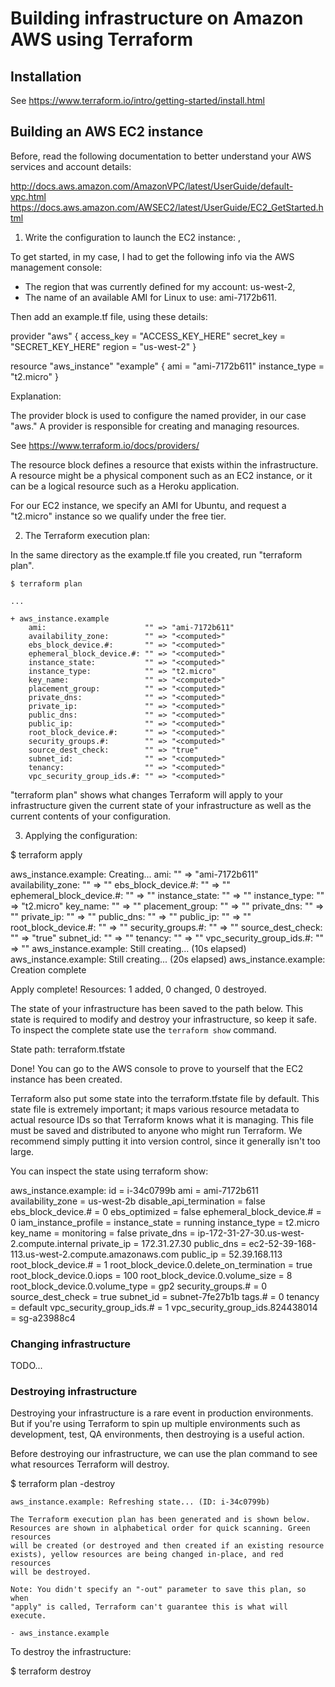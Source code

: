 
# Building infrastructure on Amazon AWS using Terraform

## Installation

See https://www.terraform.io/intro/getting-started/install.html

## Building an AWS EC2 instance

Before, read the following documentation to better understand your AWS services and account details:

http://docs.aws.amazon.com/AmazonVPC/latest/UserGuide/default-vpc.html
https://docs.aws.amazon.com/AWSEC2/latest/UserGuide/EC2_GetStarted.html

1) Write the configuration to launch the EC2 instance: ,

To get started, in my case, I had to get the following info via the AWS management console:

- The region that was currently defined for my account: us-west-2,
- The name of an available AMI for Linux to use: ami-7172b611.
  
Then add an example.tf file, using these details:

provider "aws" {
  access_key = "ACCESS_KEY_HERE"
  secret_key = "SECRET_KEY_HERE"
  region     = "us-west-2" 
}

resource "aws_instance" "example" {
  ami           = "ami-7172b611"
  instance_type = "t2.micro"
}

Explanation:

The provider block is used to configure the named provider, in our case "aws." 
A provider is responsible for creating and managing resources. 

See https://www.terraform.io/docs/providers/

The resource block defines a resource that exists within the infrastructure. 
A resource might be a physical component such as an EC2 instance, or it can be a logical resource 
such as a Heroku application.

For our EC2 instance, we specify an AMI for Ubuntu, and request a "t2.micro" instance so we qualify under the free tier.

2) The Terraform execution plan:

In the same directory as the example.tf file you created, run "terraform plan".

```
$ terraform plan

...

+ aws_instance.example
    ami:                      "" => "ami-7172b611"
    availability_zone:        "" => "<computed>"
    ebs_block_device.#:       "" => "<computed>"
    ephemeral_block_device.#: "" => "<computed>"
    instance_state:           "" => "<computed>"
    instance_type:            "" => "t2.micro"
    key_name:                 "" => "<computed>"
    placement_group:          "" => "<computed>"
    private_dns:              "" => "<computed>"
    private_ip:               "" => "<computed>"
    public_dns:               "" => "<computed>"
    public_ip:                "" => "<computed>"
    root_block_device.#:      "" => "<computed>"
    security_groups.#:        "" => "<computed>"
    source_dest_check:        "" => "true"
    subnet_id:                "" => "<computed>"
    tenancy:                  "" => "<computed>"
    vpc_security_group_ids.#: "" => "<computed>"

```

"terraform plan" shows what changes Terraform will apply to your infrastructure given the current state of your infrastructure as well as the current contents of your configuration.


3) Applying the configuration:

$ terraform apply

aws_instance.example: Creating...
  ami:                      "" => "ami-7172b611"
  availability_zone:        "" => "<computed>"
  ebs_block_device.#:       "" => "<computed>"
  ephemeral_block_device.#: "" => "<computed>"
  instance_state:           "" => "<computed>"
  instance_type:            "" => "t2.micro"
  key_name:                 "" => "<computed>"
  placement_group:          "" => "<computed>"
  private_dns:              "" => "<computed>"
  private_ip:               "" => "<computed>"
  public_dns:               "" => "<computed>"
  public_ip:                "" => "<computed>"
  root_block_device.#:      "" => "<computed>"
  security_groups.#:        "" => "<computed>"
  source_dest_check:        "" => "true"
  subnet_id:                "" => "<computed>"
  tenancy:                  "" => "<computed>"
  vpc_security_group_ids.#: "" => "<computed>"
aws_instance.example: Still creating... (10s elapsed)
aws_instance.example: Still creating... (20s elapsed)
aws_instance.example: Creation complete

Apply complete! Resources: 1 added, 0 changed, 0 destroyed.

The state of your infrastructure has been saved to the path
below. This state is required to modify and destroy your
infrastructure, so keep it safe. To inspect the complete state
use the `terraform show` command.

State path: terraform.tfstate


Done! You can go to the AWS console to prove to yourself that the EC2 instance has been created.

Terraform also put some state into the terraform.tfstate file by default. This state file is extremely important; it maps various resource metadata to actual resource IDs so that Terraform knows what it is managing. This file must be saved and distributed to anyone who might run Terraform. We recommend simply putting it into version control, since it generally isn't too large.

You can inspect the state using terraform show:

aws_instance.example:
  id = i-34c0799b
  ami = ami-7172b611
  availability_zone = us-west-2b
  disable_api_termination = false
  ebs_block_device.# = 0
  ebs_optimized = false
  ephemeral_block_device.# = 0
  iam_instance_profile = 
  instance_state = running
  instance_type = t2.micro
  key_name = 
  monitoring = false
  private_dns = ip-172-31-27-30.us-west-2.compute.internal
  private_ip = 172.31.27.30
  public_dns = ec2-52-39-168-113.us-west-2.compute.amazonaws.com
  public_ip = 52.39.168.113
  root_block_device.# = 1
  root_block_device.0.delete_on_termination = true
  root_block_device.0.iops = 100
  root_block_device.0.volume_size = 8
  root_block_device.0.volume_type = gp2
  security_groups.# = 0
  source_dest_check = true
  subnet_id = subnet-7fe27b1b
  tags.# = 0
  tenancy = default
  vpc_security_group_ids.# = 1
  vpc_security_group_ids.824438014 = sg-a23988c4


### Changing infrastructure

TODO...


### Destroying infrastructure

Destroying your infrastructure is a rare event in production environments. But if you're using Terraform 
to spin up multiple environments such as development, test, QA environments, then destroying is a useful action.

Before destroying our infrastructure, we can use the plan command to see what resources Terraform will destroy.

$ terraform plan -destroy
 
```
aws_instance.example: Refreshing state... (ID: i-34c0799b)

The Terraform execution plan has been generated and is shown below.
Resources are shown in alphabetical order for quick scanning. Green resources
will be created (or destroyed and then created if an existing resource
exists), yellow resources are being changed in-place, and red resources
will be destroyed.

Note: You didn't specify an "-out" parameter to save this plan, so when
"apply" is called, Terraform can't guarantee this is what will execute.

- aws_instance.example
```

To destroy the infrastructure:

$ terraform destroy








